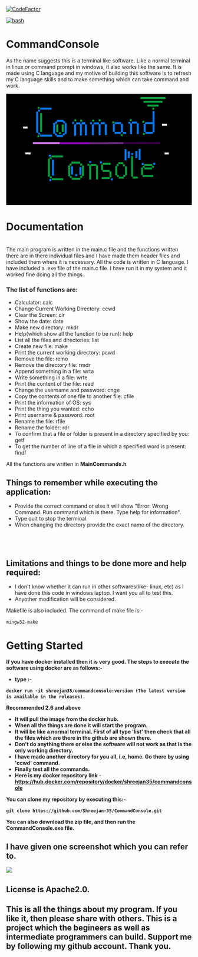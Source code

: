 [![CodeFactor](https://www.codefactor.io/repository/github/shreejan-35/commandconsole/badge)](https://www.codefactor.io/repository/github/shreejan-35/commandconsole)
<p align="left"> <a href="https://www.gnu.org/software/bash/" target="_blank"> <img src="https://www.vectorlogo.zone/logos/gnu_bash/gnu_bash-icon.svg" alt="bash" width="40" height="40"/> </a>

# **CommandConsole**
As the name suggests this is a terminal like software. Like a normal terminal in linux or command prompt in windows, it also works like the same. It is made using C language and my motive of building this software is to refresh my C language skills and to make something which can take command and work.

![](https://github.com/Shreejan-35/CommandWeb/blob/master/static/CommandLogo.png)

# <b>Documentation</b>
<br/>
The main program is written in the main.c file and the functions written there are in there individual files and I have made them header files and included them where it is necessary. All the code is written in C language. I have included a .exe file of the main.c file. I have run it in my system and it worked fine doing all the things.

<br/>

### The list of functions are:
- Calculator: calc
- Change Current Working Directory: ccwd
- Clear the Screen: clr
- Show the date: date
- Make new directory: mkdr
- Help(which show all the function to be run): help
- List all the files and directories: list
- Create new file: make
- Print the current working directory: pcwd
- Remove the file: remo
- Remove the directory file: rmdr
- Append something in a file: wrta
- Write something in a file: wrte
- Print the content of the file: read
- Change the username and password: cnge
- Copy the contents of one file to another file: cfile
- Print the information of OS: sys
- Print the thing you wanted: echo
- Print username & password: root
- Rename the file: rfile
- Rename the folder: rdr
- To confirm that a file or folder is present in a directory specified by you: getf
- To get the number of line of a file in which a specified word is present: findf

All the functions are written in **MainCommands.h**

## Things to remember while executing the application:
- Provide the correct command or else it will show "Error: Wrong Command. Run command which is there. Type help for information".
- Type quit to stop the terminal.
- When changing the directory provide the exact name of the directory.
## <br/>
## Limitations and things to be done more and help required:
- I don't know whether it can run in other softwares(like- linux, etc) as I have done this code in windows laptop. I want you all to test this.
- Anyother modification will be considered.

Makefile is also included. The command of make file is:-
```
mingw32-make
```

# <b>Getting Started<b/>

If you have docker installed then it is very good. The steps to execute the software using docker are as follows:-
- type :- 
```
docker run -it shreejan35/commandconsole:version (The latest version is available in the releases).
```
**Recommended 2.6 and above**
- It will pull the image from the docker hub.
- When all the things are done it will start the program. 
- It will be like a normal terminal. First of all type 'list' then check that all the files which are there in the github are shown there. 
- Don't do anything there or else the software will not work as that is the only working directory.
- I have made another directory for you all, i.e, home. Go there by using 'ccwd' command.
- Finally test all the commands.
- Here is my docker repository link - https://hub.docker.com/repository/docker/shreejan35/commandconsole
  
You can clone my repository by executing this:- 
```
git clone https://github.com/Shreejan-35/CommandConsole.git
```
You can also download the zip file, and then run the CommandConsole.exe file.
  
## I have given one screenshot which you can refer to.

![](https://github.com/Shreejan-35/CommandConsole/blob/main/images/Screenshot.JPG)
 
## License is Apache2.0.
 
## This is all the things about my program. If you like it, then please share with others. This is a project which the begineers as well as intermediate programmers can build. Support me by following my github account. Thank you.
